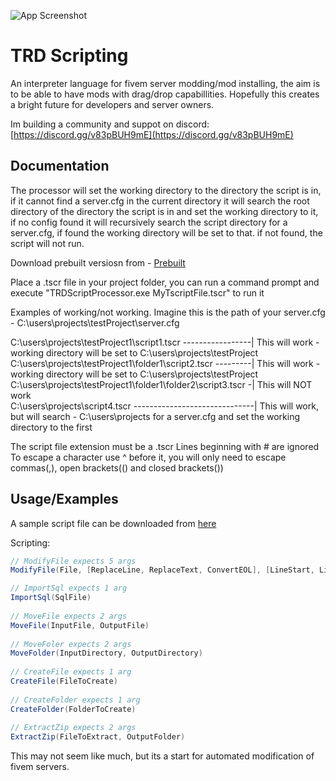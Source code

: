 
![App Screenshot](https://i.postimg.cc/T2m87tVY/logo.png) 
# TRD Scripting 

An interpreter language for fivem server modding/mod installing, the aim is to be able to have mods with drag/drop capabillities.
Hopefully this creates a bright future for developers and server owners.

Im building a community and suppot on discord: [https://discord.gg/v83pBUH9mE](https://discord.gg/v83pBUH9mE)

## Documentation

The processor will set the working directory to the directory the script is in, if it cannot find a server.cfg in the current directory it will search 
the root directory of the directory the script is in and set the working directory to it, if no config found it will recursively search the script directory 
for a server.cfg, if found the working directory will be set to that. if not found, the script will not run.

Download prebuilt versiosn from - [Prebuilt](https://github.com/RickyDivjakovski/TRDScripting/tree/main/Prebuilt)

Place a .tscr file in your project folder, you can run a command prompt and execute "TRDScriptProcessor.exe MyTscriptFile.tscr" to run it

Examples of working/not working.
Imagine this is the path of your server.cfg  -  C:\users\projects\testProject\server.cfg

C:\users\projects\testProject1\script1.tscr -----------------| This will work - working directory will be set to C:\users\projects\testProject
C:\users\projects\testProject1\folder1\script2.tscr ---------| This will work - working directory will be set to C:\users\projects\testProject
C:\users\projects\testProject1\folder1\folder2\script3.tscr -| This will NOT work  
C:\users\projects\script4.tscr ------------------------------| This will work, but will search - C:\users\projects for a server.cfg and set the working directory to the first

The script file extension must be a .tscr
Lines beginning with # are ignored
To escape a character use ^ before it, you will only need to escape commas(,), open brackets(() and closed brackets())
## Usage/Examples

A sample script file can be downloaded from [here](https://github.com/RickyDivjakovski/TRDScripting/blob/main/TRDScriptSample.txt)

Scripting: 
```csharp	
// ModifyFile expects 5 args
ModifyFile(File, [ReplaceLine, ReplaceText, ConvertEOL], [LineStart, LineEnd, Containing], StringToFind, StringToReplaceWith)

// ImportSql expects 1 arg
ImportSql(SqlFile)
		
// MoveFile expects 2 args
MoveFile(InputFile, OutputFile)
		
// MoveFoler expects 2 args
MoveFolder(InputDirectory, OutputDirectory)
		
// CreateFile expects 1 arg
CreateFile(FileToCreate)
		
// CreateFolder expects 1 arg
CreateFolder(FolderToCreate)
		
// ExtractZip expects 2 args
ExtractZip(FileToExtract, OutputFolder)
```

This may not seem like much, but its a start for automated modification of fivem servers.
